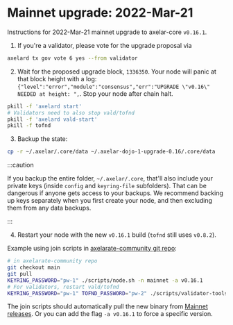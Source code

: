 # Mainnet upgrade: 2022-Mar-21

Instructions for 2022-Mar-21 mainnet upgrade to axelar-core `v0.16.1`.

1. If you're a validator, please vote for the upgrade proposal via

```bash
axelard tx gov vote 6 yes --from validator
```

2. Wait for the proposed upgrade block, `1336350`. Your node will panic at that block height with a log: `{"level":"error","module":"consensus","err":"UPGRADE \"v0.16\" NEEDED at height: ",`. Stop your node after chain halt.

```bash
pkill -f 'axelard start'
# Validators need to also stop vald/tofnd
pkill -f 'axelard vald-start'
pkill -f tofnd
```

3. Backup the state:

```bash
cp -r ~/.axelar/.core/data ~/.axelar-dojo-1-upgrade-0.16/.core/data
```

:::caution

If you backup the entire folder, `~/.axelar/.core`, that'll also include your
private keys (inside `config` and `keyring-file` subfolders). That can be dangerous if anyone gets access to your backups.
We recommend backing up keys separately when you first create your node, and then excluding them from any data backups.

:::

4. Restart your node with the new `v0.16.1` build (`tofnd` still uses `v0.8.2`).

Example using join scripts in [axelarate-community git repo](https://github.com/axelarnetwork/axelarate-community):

```bash
# in axelarate-community repo
git checkout main
git pull
KEYRING_PASSWORD="pw-1" ./scripts/node.sh -n mainnet -a v0.16.1
# For validators, restart vald/tofnd
KEYRING_PASSWORD="pw-1" TOFND_PASSWORD="pw-2" ./scripts/validator-tools-host.sh -a v0.16.1 -n mainnet
```

The join scripts should automatically pull the new binary from [Mainnet releases](https://docs.axelar.dev/releases/mainnet). Or you can add the flag `-a v0.16.1` to force a specific version.
